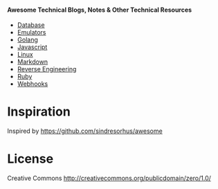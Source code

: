 #### Awesome Technical Blogs, Notes & Other Technical Resources

* [Database](https://github.com/irahulsingh/awesome-tech-blogs/blob/master/databases.md)
* [Emulators](https://github.com/irahulsingh/awesome-tech-blogs/blob/master/android-emulators.md)
* [Golang](https://github.com/irahulsingh/awesome-tech-blogs/blob/master/go.md)
* [Javascript](https://github.com/irahulsingh/awesome-tech-blogs/blob/master/javascript.md)
* [Linux](https://github.com/irahulsingh/awesome-tech-blogs/blob/master/linux.md)
* [Markdown](https://github.com/irahulsingh/awesome-tech-blogs/blob/master/markdown.md)
* [Reverse Engineering](https://github.com/irahulsingh/awesome-tech-blogs/blob/master/reverse-engineering.md)
* [Ruby](https://github.com/irahulsingh/awesome-tech-blogs/blob/master/ruby.md)
* [Webhooks](https://github.com/irahulsingh/awesome-tech-blogs/blob/master/webhook.md)

# Inspiration
Inspired by https://github.com/sindresorhus/awesome

# License
Creative Commons http://creativecommons.org/publicdomain/zero/1.0/
